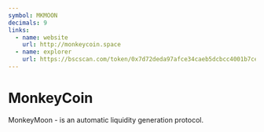 ```yaml
---
symbol: MKMOON
decimals: 9
links:
  - name: website
    url: http://monkeycoin.space
  - name: explorer
    url: https://bscscan.com/token/0x7d72deda97afce34caeb5dcbcc4001b7ceb8074b
---
```


# MonkeyCoin

MonkeyMoon - is an automatic liquidity generation protocol.
